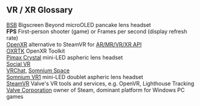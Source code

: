---
---  
## VR / XR Glossary 
[BSB](https://www.bigscreenvr.com/) Bigscreen Beyond microOLED pancake lens headset  
**FPS** First-person shooter (game) or Frames per second (display refresh rate)  
[OpenXR](https://www.khronos.org/OpenXR/) alternative to SteamVR for [AR/MR/VR/XR API](mbucchia.html)  
[OXRTK](https://mbucchia.github.io/OpenXR-Toolkit/)  OpenXR Toolkit  
[Pimax Crystal](https://pimax.com/pages/crystal) mini-LED aspheric lens headset  
[Social VR](https://www.interaction-design.org/literature/topics/social-virtual-reality-vr)  
 [VRChat](https://hello.vrchat.com/),  [Somnium Space](https://www.somniumspace.com/)  
[Somnium VR1](https://blekenbleu.github.io/VR1) mini-LED doublet aspheric lens headset  
[SteamVR](https://store.steampowered.com/steamvr) Valve's VR tools and services, e.g. OpenVR, Lighthouse Tracking  
[Valve Corporation](https://www.valvesoftware.com/) owner of Steam, dominant platform for Windows PC games  
